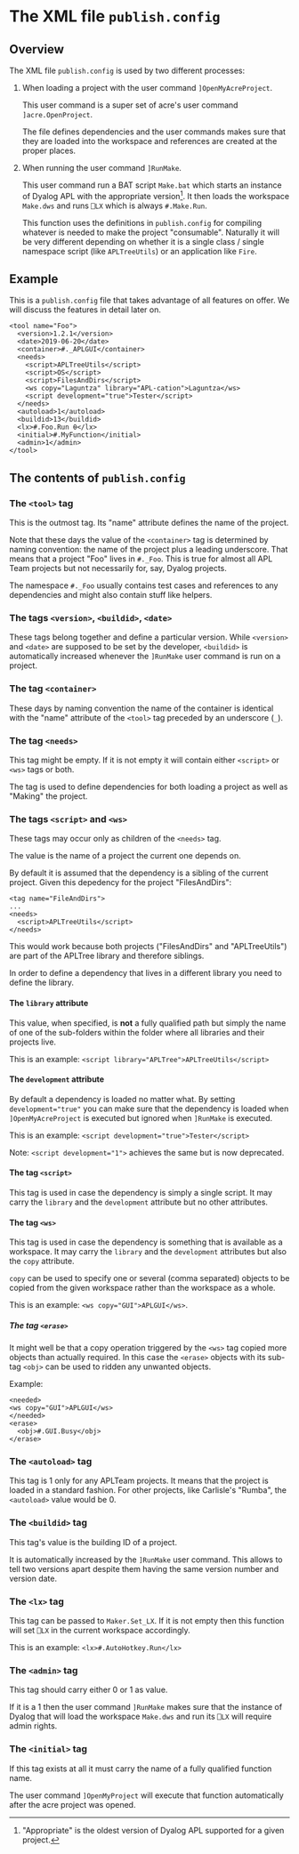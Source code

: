 # The XML file `publish.config`

## Overview

The XML file `publish.config` is used by two different processes:

1. When loading a project with the user command `]OpenMyAcreProject`.

   This user command is a super set of acre's user command `]acre.OpenProject`.

   The file defines dependencies and the user commands makes sure that they are loaded into the workspace and references are created at the proper places.

2. When running the user command `]RunMake`. 

   This user command run a BAT script `Make.bat` which starts an instance of Dyalog APL with the appropriate version[^appr]. It then loads the workspace `Make.dws` and runs `⎕LX` which is always `#.Make.Run`.

   This function uses the definitions in `publish.config` for compiling whatever is needed to make the project "consumable". Naturally it will be very different depending on whether it is a single class / single namespace script (like `APLTreeUtils`) or an application like `Fire`.

## Example

This is a `publish.config` file that takes advantage of all features on offer. We will discuss the features in detail later on.

```
<tool name="Foo">    
  <version>1.2.1</version>    
  <date>2019-06-20</date>
  <container>#._APLGUI</container>
  <needs>
    <script>APLTreeUtils</script>
    <script>OS</script>
    <script>FilesAndDirs</script>
    <ws copy="Laguntza" library="APL-cation">Laguntza</ws>
    <script development="true">Tester</script>    
  </needs>
  <autoload>1</autoload>    
  <buildid>13</buildid>
  <lx>#.Foo.Run ⍬</lx>
  <initial>#.MyFunction</initial>
  <admin>1</admin>
</tool>
```

## The contents of `publish.config`


### The `<tool>` tag

This is the outmost tag. Its "name" attribute defines the name of the project.

Note that these days the value of the `<container>` tag is determined by naming convention: the name of the project plus a leading underscore. That means that a project "Foo" lives in `#._Foo`. This is true for almost all APL Team projects but not necessarily for, say, Dyalog projects.

The namespace `#._Foo` usually contains test cases and references to any dependencies and might also contain stuff like helpers.


### The tags `<version>`, `<buildid>`, `<date>`

These tags belong together and define a particular version. While `<version>` and `<date>` are supposed to be set by the developer, `<buildid>` is automatically increased whenever the `]RunMake` user command is run on a project.


### The tag `<container>` 

These days by naming convention the name of the container is identical with the "name" attribute of the `<tool>` tag preceded by an underscore (`_`).

### The tag `<needs>`

This tag might be empty. If it is not empty it will contain either `<script>` or `<ws>` tags or both.

The tag is used to define dependencies for both loading a project as well as "Making" the project.

### The tags `<script>` and `<ws>`

These tags may occur only as children of the `<needs>` tag.

The value is the name of a project the current one depends on.

By default it is assumed that the dependency is a sibling of the current project. Given this depedency for the project "FilesAndDirs":

```
<tag name="FileAndDirs">
...
<needs>
  <script>APLTreeUtils</script>
</needs>
```

This would work because both projects ("FilesAndDirs" and "APLTreeUtils") are part of the APLTree library and therefore siblings.

In order to define a dependency that lives in a different library you need to define the library.

#### The `library` attribute

This value, when specified, is **not** a fully qualified path but simply the name of one of the sub-folders within the folder where all libraries and their projects live.

This is an example: `<script library="APLTree">APLTreeUtils</script>`

#### The `development` attribute

By default a dependency is loaded no matter what. By setting `development="true"` you can make sure that the dependency is loaded when `]OpenMyAcreProject` is executed but ignored when `]RunMake` is executed.

This is an example: `<script development="true">Tester</script>`

Note: `<script development="1">` achieves the same but is now deprecated.

#### The tag `<script>`

This tag is used in case the dependency is simply a single script. It may carry the `library` and the `development` attribute but no other attributes.

#### The tag `<ws>`

This tag is used in case the dependency is something that is available as a workspace. It may carry the `library` and the `development` attributes but also the `copy` attribute. 

`copy` can be used to specify one or several (comma separated) objects to be copied from the given workspace rather than the workspace as a whole.

This is an example: `<ws copy="GUI">APLGUI</ws>`.

##### The tag `<erase>`

It might well be that a copy operation triggered by the `<ws>` tag copied more objects than actually required. In this case the `<erase>` objects with its sub-tag `<obj>` can be used to ridden any unwanted objects.

Example:

```
<needed>
<ws copy="GUI">APLGUI</ws>
</needed>
<erase>
  <obj>#.GUI.Busy</obj>
</erase>
```

### The `<autoload>` tag

This tag is 1 only for any APLTeam projects. It means that the project is loaded in a standard fashion. For other projects, like Carlisle's "Rumba", the `<autoload>` value would be 0.

### The `<buildid>` tag

This tag's value is the building ID of a project. 

It is automatically increased by the `]RunMake` user command. This allows to tell two versions apart despite them having the same version number and version date.

### The `<lx>` tag

This tag can be passed to `Maker.Set_LX`. If it is not empty then this function will set `⎕LX` in the current workspace accordingly.

This is an example: `<lx>#.AutoHotkey.Run</lx>`

### The `<admin>` tag

This tag should carry either 0 or 1 as value. 

If it is a 1 then the user command `]RunMake` makes sure that the instance of Dyalog that will load the workspace `Make.dws` and run its `⎕LX` will require admin rights.

### The `<initial>` tag

If this tag exists at all it must carry the name of a fully qualified function name.

The user command `]OpenMyProject` will execute that function automatically after the acre project was opened.


[^appr]: "Appropriate" is the oldest version of Dyalog APL supported for a given project.